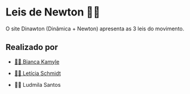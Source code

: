 # Leis de Newton 🍎💡
O site Dinawton (Dinâmica + Newton) apresenta as 3 leis do movimento.

## Realizado por
* <a href="https://github.com/biancaKamyle">👩‍💻 Bianca Kamyle</a>

* <a href="https://github.com/Letsts">👩‍💻 Letícia Schmidt</a>

* 👩‍💻 Ludmila Santos
